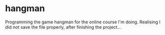 # hangman
Programming the game hangman for the online course I'm doing.
Realising I did not save the file properly, after finishing the project...
